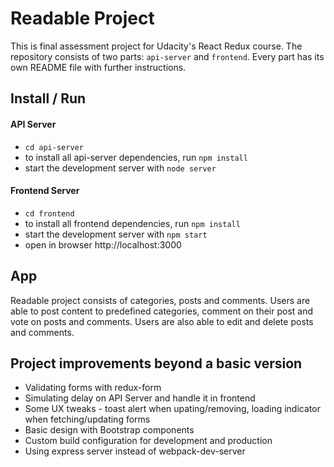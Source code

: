 # Readable Project

This is final assessment project for Udacity's React Redux course. The repository consists of two parts: `api-server` and `frontend`. Every part has its own README file with further instructions.

## Install / Run

#### API Server
* `cd api-server`
* to install all api-server dependencies, run `npm install`
* start the development server with `node server`

#### Frontend Server
* `cd frontend`
* to install all frontend dependencies, run `npm install`
* start the development server with `npm start`
* open in browser http://localhost:3000

## App

Readable project consists of categories, posts and comments. Users are able to post content to predefined categories, comment on their post and vote on posts and comments. Users are also able to edit and delete posts and comments.

## Project improvements beyond a basic version

* Validating forms with redux-form
* Simulating delay on API Server and handle it in frontend
* Some UX tweaks - toast alert when upating/removing, loading indicator when fetching/updating forms
* Basic design with Bootstrap components
* Custom build configuration for development and production
* Using express server instead of webpack-dev-server